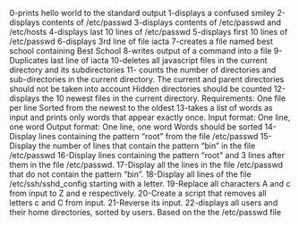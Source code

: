 0-prints hello world to the standard output
1-displays a confused smiley
2-displays contents of /etc/passwd
3-displays contents of /etc/passwd and /etc/hosts
4-displays last 10 lines of /etc/passwd
5-displays first 10 lines of /etc/passwd
6-displays 3rd line of file iacta
7-creates a file named best school containing Best School
8-writes output of a command into a file
9-Duplicates last line of iacta
10-deletes all javascript files in the current directory and its subdirectories
11- counts the number of directories and sub-directories in the current directory.
      The current and parent directories should not be taken into account
      Hidden directories should be counted
12-displays the 10 newest files in the current directory.
      Requirements:
        One file per line
        Sorted from the newest to the oldest
13-takes a list of words as input and prints only words that appear exactly once.
        Input format: One line, one word
        Output format: One line, one word
        Words should be sorted
14-Display lines containing the pattern “root” from the file /etc/passwd
15-Display the number of lines that contain the pattern “bin” in the file /etc/passwd
16-Display lines containing the pattern “root” and 3 lines after them in the file /etc/passwd.
17-Display all the lines in the file /etc/passwd that do not contain the pattern “bin”.
18-Display all lines of the file /etc/ssh/sshd_config starting with a letter.
19-Replace all characters A and c from input to Z and e respectively.
20-Create a script that removes all letters c and C from input.
21-Reverse its input.
22-displays all users and their home directories, sorted by users.
      Based on the the /etc/passwd file
